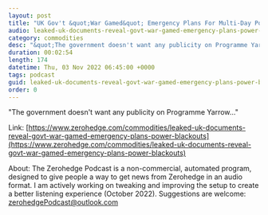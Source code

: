 ```yaml
---
layout: post
title: "UK Gov't &quot;War Gamed&quot; Emergency Plans For Multi-Day Power Blackouts; Leaked Docs Reveal"
audio: leaked-uk-documents-reveal-govt-war-gamed-emergency-plans-power-blackouts-0
category: commodities
desc: "&quot;The government doesn't want any publicity on Programme Yarrow...&quot; "
duration: 00:02:54
length: 174
datetime: Thu, 03 Nov 2022 06:45:00 +0000
tags: podcast
guid: leaked-uk-documents-reveal-govt-war-gamed-emergency-plans-power-blackouts-0
order: 0
---
```

&quot;The government doesn't want any publicity on Programme Yarrow...&quot; 

Link: [https://www.zerohedge.com/commodities/leaked-uk-documents-reveal-govt-war-gamed-emergency-plans-power-blackouts](https://www.zerohedge.com/commodities/leaked-uk-documents-reveal-govt-war-gamed-emergency-plans-power-blackouts)

About: The Zerohedge Podcast is a non-commercial, automated program, designed to give people a way to get news from Zerohedge in an audio format.  I am actively working on tweaking and improving the setup to create a better listening experience (October 2022).  Suggestions are welcome: [zerohedgePodcast@outlook.com](mailto:zerohedgePodcast@outlook.com)